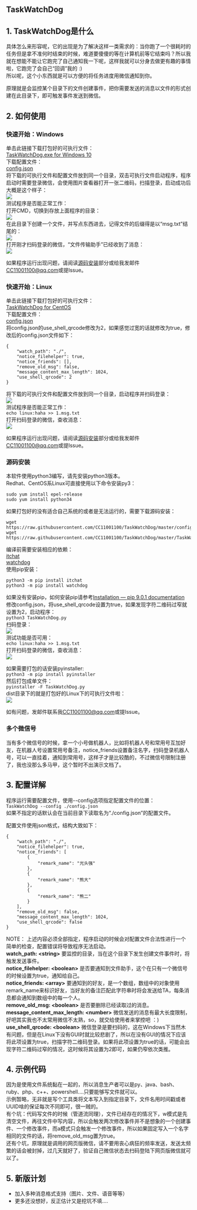 ## TaskWatchDog

## 1. TaskWatchDog是什么
具体怎么来形容呢，它的出现是为了解决这样一类需求的：当你跑了一个很耗时的任务但是拿不准何时结束的时候，难道要傻傻的等在计算机前等它结束吗？所以我就在想能不能让它跑完了自己通知我一下呢，这样我就可以分身去做更有趣的事情啦，它跑完了会自己“回调”我的 :)  
所以呢，这个小东西就是可以方便的将任务进度用微信通知到你。  

原理就是会监控某个目录下的文件创建事件，把你需要发送的消息以文件的形式创建在此目录下，即可触发事件发送到微信。  

## 2. 如何使用
### 快速开始：Windows
单击此链接下载打包好的可执行文件：  
[TaskWatchDog.exe for Windows 10](https://raw.githubusercontent.com/CC11001100/TaskWatchDog/master/dist/Windows/Windows%2010/TaskWatchDog.exe)  
下载配置文件：  
[config.json](https://raw.githubusercontent.com/CC11001100/TaskWatchDog/master/config.json)  
将下载的可执行文件和配置文件放到同一个目录，双击可执行文件启动程序，程序启动时需要登录微信，会使用图片查看器打开一张二维码，扫描登录，启动成功后大概是这个样子：  
![](./img_for_readme/Windows登录成功截图.png)  
测试程序是否能正常工作：  
打开CMD，切换到存放上面程序的目录：  
![](./img_for_readme/Windows检测_001.png)  
在此目录下创建一个文件，并写点东西进去，记得文件的后缀得是以“msg.txt”结尾的：  
![](./img_for_readme/Windows检测_002.png)  
打开刚才扫码登录的微信，“文件传输助手”已经收到了消息：  
![](./img_for_readme/Windows_消息发送成功.png)  

如果程序运行出现问题，请阅读[源码安装](#源码安装)部分或给我发邮件[CC11001100@qq.com](mailto:CC11001100@qq.com)或提Issue。

### 快速开始：Linux
单击此链接下载打包好的可执行文件：  
[TaskWatchDog for CentOS](https://raw.githubusercontent.com/CC11001100/TaskWatchDog/master/dist/Linux/CentOS/TaskWatchDog)  
下载配置文件：  
[config.json](https://raw.githubusercontent.com/CC11001100/TaskWatchDog/master/config.json)  
将config.json的use_shell_qrcode修改为2，如果感觉过宽的话就修改为true，修改后的config.json文件如下：  
```
{
	"watch_path": "./",
	"notice_filehelper": true,
	"notice_friends": [],
	"remove_old_msg": false,
	"message_content_max_length": 1024,
	"use_shell_qrcode": 2
}
```
将下载的可执行文件和配置文件放到同一个目录，启动程序并扫码登录：  
![](./img_for_readme/Linux_扫码登录.png)  
测试程序是否能正常工作：  
`echo linux:haha >> 1.msg.txt`  
打开扫码登录的微信，查收消息：  
![](./img_for_readme/Linux_接收到消息.png)  

如果程序运行出现问题，请阅读[源码安装](#源码安装)部分或给我发邮件[CC11001100@qq.com](mailto:CC11001100@qq.com)或提Issue。

### 源码安装
本软件使用python3编写，请先安装python3版本。  
Redhat、CentOS系Linux可直接使用以下命令安装py3：  
```
sudo yum install epel-release
sudo yum install python34
```
如果打包好的没有适合自己系统的或者是无法运行的，需要下载源码安装：  
```
wget https://raw.githubusercontent.com/CC11001100/TaskWatchDog/master/config.json    
wget https://raw.githubusercontent.com/CC11001100/TaskWatchDog/master/TaskWatchDog.py  
```
编译前需要安装相应的依赖：  
[itchat](https://pypi.python.org/pypi/itchat/1.1.13)  
[watchdog](https://pypi.python.org/pypi/watchdog/0.8.3)  
使用pip安装：  
```
python3 -m pip install itchat  
python3 -m pip install watchdog  
```
如果没有安装pip，如何安装pip请参考[Installation — pip 9.0.1 documentation](https://pip.pypa.io/en/stable/installing/)  
修改config.json，将use_shell_qrcode设置为true，如果发现字符二维码过窄就设置为2，启动程序：   
`python3 TaskWatchDog.py`  
扫码登录：  
![](./img_for_readme/Linux_扫码登录.png)  
测试功能是否可用：   
`echo linux:haha >> 1.msg.txt`  
打开扫码登录的微信，查收消息：  
![](./img_for_readme/Linux_接收到消息.png)  

如果需要打包的话安装pyinstaller:  
`python3 -m pip install pyinstaller`  
然后打包成单文件：  
`pyinstaller -F TaskWatchDog.py`  
dist目录下的就是打包好的Linux下的可执行文件啦：  
![](./img_for_readme/Linux_打包好的dist.png)    

如有问题，发邮件联系我[CC11001100@qq.com](mailto:CC11001100@qq.com)或提Issue。


### 多个微信号
当有多个微信号的时候，拿一个小号做机器人，比如将机器人号和常用号互加好友，在机器人号设置常用号备注，notice_friends设置备注名字，扫码登录机器人号，可以一直挂着，通知到常用号，这样子才是比较酷的，不过微信号限制注册了，我也没那么多马甲，这个暂时不出演示文档了。


## 3. 配置详解
程序运行需要配置文件，使用--config选项指定配置文件的位置：  
`TaskWatchDog --config ./config.json`  
如果不指定的话默认会在当前目录下读取名为“./config.json”的配置文件。

配置文件使用json格式，结构大致如下：
```
{
	"watch_path": "./",
	"notice_filehelper": true,
	"notice_friends": [
		{
			"remark_name": "光头强"
		},
		{
			"remark_name": "熊大"
		},
		{
			"remark_name": "熊二"
		}
	],
	"remove_old_msg": false,
	"message_content_max_length": 1024,
	"use_shell_qrcode": false
}
```
NOTE： 上述内容必须全部指定，程序启动的时候会对配置文件合法性进行一个简单的检查，配置错误将导致程序无法启动。  
**watch_path: &lt;string&gt;** 要监控的目录，当在这个目录下发生创建文件事件时，将触发发送事件。  
**notice_filehelper: &lt;boolean&gt;** 是否要通知到文件助手，这个在只有一个微信号的时候设置为true，通知给自己。  
**notice_friends: &lt;array&gt;** 要通知到的好友，是一个数组，数组中的对象使用remark_name来标识好友，当好友的备注匹配此字符串时将会发送给TA，每条消息都会通知到数组中的每一个人。  
**remove_old_msg: &lt;boolean&gt;** 是否要删除已经读取过的消息。  
**message_content_max_length: &lt;number&gt;** 微信发送的消息有最大长度限制，好吧其实我也不太常用微信不太熟，so，就交给使用者来掌控吧 ：)  
**use_shell_qrcode: &lt;boolean&gt;** 微信登录是要扫码的，这在Windows下当然木有问题，但是在Linux下没有GUI时就比较悲剧了，所以在没有GUI的情况下应该将此项设置为true，扫描字符二维码登录。如果将此项设置为true的话，可能会出现字符二维码过窄的情况，这时候将其设置为2即可，如果仍窄依次类推。  


## 4. 示例代码
因为是使用文件系统黏在一起的，所以消息生产者可以是py、java、bash、ruby、php、c++、powershell....只要能够写文件就可以。  
示例暂略，无非就是写个工具类将文本写入到指定目录下，文件名用时间戳或者UUID啥的保证每次不同即可，很一贼的。  
有个坑：代码写文件的时候（管道流同理），文件已经存在的情况下，w模式是先清空文件，再往文件中写内容，所以会触发两次修改事件并不是想象的一个创建事件、一个修改事件，而a模式只会触发一个修改事件，所以如果固定写入一个名字相同的文件的话，将remove_old_msg置为true。  
还有个坑，原理就是调用的网页版微信，请不要用丧心病狂的频率发送，发送太频繁的话会被封掉，过几天就好了，验证自己微信状态去扫码登陆下网页版微信就可以了。  


## 5. 新版计划
- 加入多种消息格式支持（图片、文件、语音等等）  
- 更多还没想好，反正估计又是挖坑不填....  
